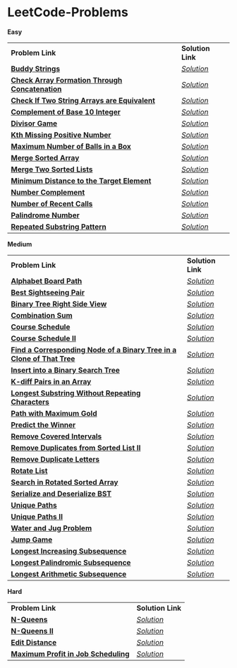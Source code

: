 # LeetCode-Problems

<b>Easy</b>
<table>
  <tr>
    <td><b>Problem Link</b></td>
    <td><b>Solution Link</b></td>
  </tr>
  <tr>
    <td><b><a href="https://leetcode.com/problems/buddy-strings/">Buddy Strings</a></b></td>
    <td><i><a href="https://github.com/ir2010/LeetCode-Problems/blob/main/Easy/Buddy%20Strings.cpp">Solution</a></i></td>
  </tr>
  <tr>
    <td><b><a href="https://leetcode.com/problems/check-array-formation-through-concatenation/">Check Array Formation Through Concatenation</a></b></td>
    <td><i><a href="https://github.com/ir2010/LeetCode-Problems/blob/main/Easy/Check Array Formation Through Concatenation.cpp">Solution</a></i></td>
  </tr>
  <tr>
    <td><b><a href="https://leetcode.com/problems/check-if-two-string-arrays-are-equivalent/">Check If Two String Arrays are Equivalent</a></b></td>
    <td><i><a href="https://github.com/ir2010/LeetCode-Problems/blob/main/Easy/Check If Two String Arrays are Equivalent.cpp">Solution</a></i></td>
  </tr>
  <tr>
    <td><b><a href="https://leetcode.com/problems/complement-of-base-10-integer/">Complement of Base 10 Integer</a></b></td>
    <td><i><a href=https://github.com/ir2010/LeetCode-Problems/blob/main/Easy/Complement%20of%20Base%2010%20Integer.cpp>Solution</a></i></td>
  </tr>
   <tr>
    <td><b><a href="https://leetcode.com/problems/divisor-game/">Divisor Game</a></b></td>
    <td><i><a href=https://github.com/ir2010/LeetCode-Problems/blob/main/Easy/Divisor%20Game.cpp>Solution</a></i></td>
  </tr>
  <tr>
    <td><b><a href="https://leetcode.com/problems/kth-missing-positive-number/">Kth Missing Positive Number</a></b></td>
    <td><i><a href="https://github.com/ir2010/LeetCode-Problems/blob/main/Easy/Kth Missing Positive Number.cpp">Solution</a></i></td>
  </tr>
  <tr>
    <td><b><a href="https://leetcode.com/problems/maximum-number-of-balls-in-a-box/">Maximum Number of Balls in a Box</a></b></td>
    <td><i><a href="https://github.com/ir2010/LeetCode-Problems/blob/main/Easy/Maximum Number of Balls in a Box.cpp">Solution</a></i></td>
  </tr>
  <tr>
    <td><b><a href="https://leetcode.com/problems/merge-sorted-array/">Merge Sorted Array</a></b></td>
    <td><i><a href="https://github.com/ir2010/LeetCode-Problems/blob/main/Easy/Merge%20Sorted%20Array.cpp">Solution</a></i></td>
  </tr>
  <tr>
    <td><b><a href="https://leetcode.com/problems/merge-two-sorted-lists/">Merge Two Sorted Lists</a></b></td>
    <td><i><a href="https://github.com/ir2010/LeetCode-Problems/blob/main/Easy/Merge%20Two%20Sorted%20Lists.cpp">Solution</a></i></td>
  </tr>
   <tr>
    <td><b><a href="https://leetcode.com/problems/minimum-distance-to-the-target-element/">Minimum Distance to the Target Element</a></b></td>
    <td><i><a href="https://github.com/ir2010/LeetCode-Problems/blob/main/Easy/Minimum Distance to the Target Element.cpp">Solution</a></i></td>
  </tr>
  <tr>
    <td><b><a href="https://leetcode.com/problems/number-complement/">Number Complement</a></b></td>
    <td><i><a href=https://github.com/ir2010/LeetCode-Problems/blob/main/Easy/Number%20Complement.cpp>Solution</a></i></td>
  </tr>
  <tr>
    <td><b><a href="https://leetcode.com/problems/number-of-recent-calls/">Number of Recent Calls</a></b></td>
    <td><i><a href="https://github.com/ir2010/LeetCode-Problems/blob/main/Easy/Number of Recent Calls.cpp">Solution</a></i></td>
  </tr>
  <tr>
    <td><b><a href="https://leetcode.com/problems/palindrome-number/">Palindrome Number</a></b></td>
    <td><i><a href="https://github.com/ir2010/LeetCode-Problems/blob/main/Easy/Palindrome%20Number.cpp">Solution</a></i></td>
  </tr>
  <tr>
    <td><b><a href="https://leetcode.com/problems/repeated-substring-pattern/">Repeated Substring Pattern</a></b></td>
    <td><i><a href="https://github.com/ir2010/LeetCode-Problems/blob/main/Easy/Repeated%20Substring%20Pattern.cpp">Solution</a></i></td>
  </tr>
  
</table>


<b>Medium</b>
<table>
  <tr>
    <td><b>Problem Link</b></td>
    <td><b>Solution Link</b></td>
  </tr>
  <tr>
    <td><b><a href="https://leetcode.com/problems/alphabet-board-path/">Alphabet Board Path</a></b></td>
    <td><i><a href="https://github.com/ir2010/LeetCode-Problems/blob/main/Medium/Alphabet%20Board%20Path.cpp">Solution</a></i></td>
  </tr>
  <tr>
    <td><b><a href="https://leetcode.com/problems/best-sightseeing-pair/">Best Sightseeing Pair</a></b></td>
    <td><i><a href="https://github.com/ir2010/LeetCode-Problems/blob/main/Medium/Best Sightseeing Pair.cpp">Solution</a></i></td>
  </tr>
  <tr>
    <td><b><a href="https://leetcode.com/problems/binary-tree-right-side-view/">Binary Tree Right Side View</a></b></td>
    <td><i><a href="https://github.com/ir2010/LeetCode-Problems/blob/main/Medium/Binary Tree Right Side View.cpp">Solution</a></i></td>
  </tr>
  <tr>
    <td><b><a href="https://leetcode.com/problems/combination-sum/">Combination Sum</a></b></td>
    <td><i><a href="https://github.com/ir2010/LeetCode-Problems/blob/main/Medium/Combination%20Sum.cpp">Solution</a></i></td>
  </tr>
  <tr>
    <td><b><a href="https://leetcode.com/problems/course-schedule/">Course Schedule</a></b></td>
    <td><i><a href="https://github.com/ir2010/LeetCode-Problems/blob/main/Medium/Course Schedule.cpp">Solution</a></i></td>
  </tr>
  <tr>
    <td><b><a href="https://leetcode.com/problems/course-schedule-ii/">Course Schedule II</a></b></td>
    <td><i><a href="https://github.com/ir2010/LeetCode-Problems/blob/main/Medium/Course Schedule II.cpp">Solution</a></i></td>
  </tr>
  <tr>
    <td><b><a href="https://leetcode.com/problems/find-a-corresponding-node-of-a-binary-tree-in-a-clone-of-that-tree/">Find a Corresponding Node of a Binary Tree in a Clone of That Tree</a></b></td>
    <td><i><a href="https://github.com/ir2010/LeetCode-Problems/blob/main/Medium/Find a Corresponding Node of a Binary Tree in a Clone of That Tree.cpp">Solution</a></i></td>
  </tr>
  <tr>
    <td><b><a href="https://leetcode.com/problems/insert-into-a-binary-search-tree/">Insert into a Binary Search Tree</a></b></td>
    <td><i><a href="https://github.com/ir2010/LeetCode-Problems/blob/main/Medium/Insert into a Binary Search Tree.cpp">Solution</a></i></td>
  </tr>
  <tr>
    <td><b><a href="https://leetcode.com/problems/k-diff-pairs-in-an-array/">K-diff Pairs in an Array</a></b></td>
    <td><i><a href="https://github.com/ir2010/LeetCode-Problems/blob/main/Medium/K-diff Pairs in an Array.cpp">Solution</a></i></td>
  </tr>
  <tr>
    <td><b><a href="https://leetcode.com/problems/longest-substring-without-repeating-characters/">Longest Substring Without Repeating Characters</a></b></td>
    <td><i><a href="https://github.com/ir2010/LeetCode-Problems/blob/main/Medium/Longest Substring Without Repeating Characters.cpp">Solution</a></i></td>
  </tr>
  <tr>
    <td><b><a href="https://leetcode.com/problems/path-with-maximum-gold/">Path with Maximum Gold</a></b></td>
    <td><i><a href="https://github.com/ir2010/LeetCode-Problems/blob/main/Medium/Path with Maximum Gold.cpp">Solution</a></i></td>
  </tr>
  <tr>
    <td><b><a href="https://leetcode.com/problems/predict-the-winner/">Predict the Winner</a></b></td>
    <td><i><a href="https://github.com/ir2010/LeetCode-Problems/blob/main/Medium/Predict the Winner.cpp">Solution</a></i></td>
  </tr>
  <tr>
    <td><b><a href="https://leetcode.com/problems/remove-covered-intervals/">Remove Covered Intervals</a></b></td>
    <td><i><a href="https://github.com/ir2010/LeetCode-Problems/blob/main/Medium/Remove%20Covered%20Intervals.cpp">Solution</a></i></td>
  </tr>
  <tr>
    <td><b><a href="https://leetcode.com/problems/remove-duplicates-from-sorted-list-ii/">Remove Duplicates from Sorted List II</a></b></td>
    <td><i><a href="https://github.com/ir2010/LeetCode-Problems/blob/main/Medium/Remove%20Duplicate%20from%20Sorted%20List%20II.cpp">Solution</a></i></td>
  </tr>
  <tr>
    <td><b><a href="https://leetcode.com/problems/remove-duplicate-letters/">Remove Duplicate Letters</a></b></td>
    <td><i><a href="https://github.com/ir2010/LeetCode-Problems/blob/main/Medium/Remove Duplicate Letters.cpp">Solution</a></i></td>
  </tr>
  <tr>
    <td><b><a href="https://leetcode.com/problems/rotate-list/">Rotate List</a></b></td>
    <td><i><a href="https://github.com/ir2010/LeetCode-Problems/blob/main/Medium/Rotate List.cpp">Solution</a></i></td>
  </tr>
    <tr>
    <td><b><a href="https://leetcode.com/problems/search-in-rotated-sorted-array/">Search in Rotated Sorted Array</a></b></td>
    <td><i><a href="https://github.com/ir2010/LeetCode-Problems/blob/main/Medium/Search in Rotated Sorted Array.cpp">Solution</a></i></td>
  </tr>
  <tr>
    <td><b><a href="https://leetcode.com/problems/serialize-and-deserialize-bst/">Serialize and Deserialize BST</a></b></td>
    <td><i><a href="https://github.com/ir2010/LeetCode-Problems/blob/main/Medium/Serialize and Deserialize BST.cpp">Solution</a></i></td>
  </tr>
  <tr>
    <td><b><a href="https://leetcode.com/problems/unique-paths/">Unique Paths</a></b></td>
    <td><i><a href="https://github.com/ir2010/LeetCode-Problems/blob/main/Medium/Unique Paths.cpp">Solution</a></i></td>
  </tr>
   <tr>
    <td><b><a href="https://leetcode.com/problems/unique-paths-ii/">Unique Paths II</a></b></td>
    <td><i><a href="https://github.com/ir2010/LeetCode-Problems/blob/main/Medium/Unique Paths II.cpp">Solution</a></i></td>
  </tr>
  <tr>
    <td><b><a href="https://leetcode.com/problems/water-and-jug-problem/">Water and Jug Problem</a></b></td>
    <td><i><a href="https://github.com/ir2010/LeetCode-Problems/blob/main/Medium/Water and Jug Problem.cpp">Solution</a></i></td>
  </tr>
  <tr>
    <td><b><a href="https://leetcode.com/problems/jump-game/">Jump Game</a></b></td>
    <td><i><a href="https://github.com/udaysrinu/LeetCode-Problems/blob/main/Medium/Jump%20game.cpp">Solution</a></i></td>
  </tr>
  <tr>
    <td><b><a href="https://leetcode.com/problems/longest-increasing-subsequence/">Longest Increasing Subsequence</a></b></td>
    <td><i><a href="https://github.com/udaysrinu/LeetCode-Problems/blob/main/Medium/Longest%20arithmetic%20subsequence.cpp">Solution</a></i></td>
  </tr>
  <tr>
    <td><b><a href="https://leetcode.com/problems/longest-palindromic-subsequence/">Longest Palindromic Subsequence</a></b></td>
    <td><i><a href="https://github.com/udaysrinu/LeetCode-Problems/blob/main/Medium/Longest%20palindromic%20subsequence.cpp">Solution</a></i></td>
  </tr>
  <tr>
    <td><b><a href="https://leetcode.com/problems/longest-arithmetic-subsequence/">Longest Arithmetic Subsequence</a></b></td>
    <td><i><a href="https://github.com/udaysrinu/LeetCode-Problems/blob/main/Medium/Longest%20arithmetic%20subsequence.cpp">Solution</a></i></td>
  </tr>
</table>

<b>Hard</b>
<table>
  <tr>
    <td><b>Problem Link</b></td>
    <td><b>Solution Link</b></td>
  </tr>
  <tr>
    <td><b><a href="https://leetcode.com/problems/n-queens/">N-Queens</a></b></td>
    <td><i><a href="https://github.com/ir2010/LeetCode-Problems/blob/main/Hard/N-Queens.cpp">Solution</a></i></td>
  </tr>
  <tr>
    <td><b><a href="https://leetcode.com/problems/n-queens-ii/">N-Queens II</a></b></td>
    <td><i><a href="https://github.com/ir2010/LeetCode-Problems/blob/main/Hard/N-Queens II.cpp">Solution</a></i></td>
  </tr>
  <tr>
    <td><b><a href="https://leetcode.com/problems/edit-distance/">Edit Distance</a></b></td>
    <td><i><a href="https://github.com/udaysrinu/LeetCode-Problems/blob/main/Hard/Edit%20distance.cpp">Solution</a></i></td>
  </tr>
  <tr>
    <td><b><a href="https://leetcode.com/problems/maximum-profit-in-job-scheduling/">Maximum Profit in Job Scheduling</a></b></td>
    <td><i><a href="https://github.com/ir2010/LeetCode-Problems/blob/main/Hard/Maximum_Profit_in_Job_Scheduling.cpp">Solution</a></i></td>
  </tr>
  
</table>
